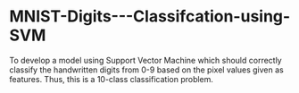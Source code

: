 # MNIST-Digits---Classifcation-using-SVM
To develop a model using Support Vector Machine which should correctly classify the handwritten digits from 0-9 based on the pixel values given as features. Thus, this is a 10-class classification problem.
